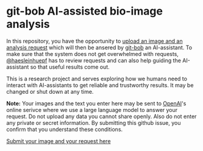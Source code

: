 # git-bob AI-assisted bio-image analysis

In this repository, you have the opportunity to [upload an image and an analysis request](https://github.com/haesleinhuepf/git-bob-bioimage-analysis-example/issues/new?assignees=haesleinhuepf&labels=image-analysis&projects=&template=bioimage_analysis.md&title=%5BAnalysis+Request%5D%3A+) which will then be ansered by [git-bob](https://github.com/haesleinhuepf/git-bob) an AI-assistant. 
To make sure that the system does not get overwhelmed with requests, [@haesleinhuepf](https://github.com/haesleinhuepf) has to review requests and can also help guiding the AI-assistant so that useful results come out.

This is a research project and serves exploring how we humans need to interact with AI-assistants to get reliable and trustworthy results. It may be changed or shut down at any time.

**Note:** Your images and the text you enter here may be sent to [OpenAI](https://openai.com/)'s online serivce where we use a large language model to answer your request. 
Do not upload any data you cannot share openly. Also do not enter any private or secret information. By submitting this github issue, you confirm that you understand these conditions.


[Submit your image and your request here](https://github.com/haesleinhuepf/git-bob-bioimage-analysis-example/issues/new?assignees=haesleinhuepf&labels=image-analysis&projects=&template=bioimage_analysis.md&title=%5BAnalysis+Request%5D%3A+)
